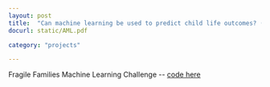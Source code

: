 ```yaml
---
layout: post
title:  "Can machine learning be used to predict child life outcomes? (link to PDF)"
docurl: static/AML.pdf

category: "projects"

---
```

Fragile Families Machine Learning Challenge --
<a href="https://github.com/shivyucel/Fragile_Families_ML_Challenge" target="_blank">code here</a>

